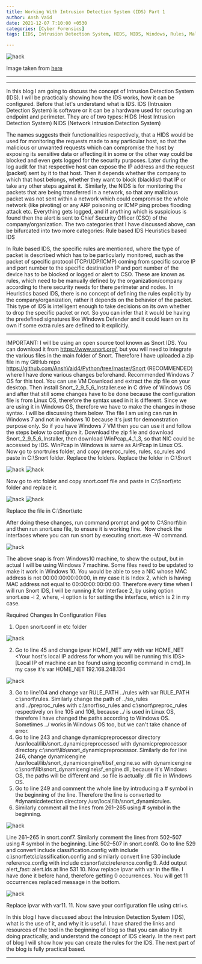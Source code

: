 ```yaml
---
title: Working With Intrusion Detection System (IDS) Part 1
author: Ansh Vaid
date: 2021-12-07 7:10:00 +0530
categories: [Cyber Forensics]
tags: [IDS, Intrusion Detection System, HIDS, NIDS, Windows, Rules, Malicious, Requests, Linux, Host based]

---
```


![hack](/assets/CyberForensics/idsbanner.jpg)

Image taken from <a href="https://www.itsecurityguru.org/wp-content/uploads/2018/07/intrusion-system-1024x516-750x375.png">here</a>

---


---

In this blog I am going to discuss the concept of Intrusion Detection System (IDS). I will be practically showing how the IDS works, how it can be configured. Before that let's understand what is IDS.
IDS (Intrusion Detection System) is software or it can be a hardware used for securing an endpoint and perimeter. They are of two types:
HIDS (Host Intrusion Detection System)
NIDS (Network Intrusion Detection System)

The names suggests their functionalities respectively, that a HIDS would be used for monitoring the requests made to any particular host, so that the malicious or unwanted requests which can compromise the host by exposing its sensitive data or affecting it in some or the other way could be blocked and even gets logged for the security purposes. Later during the log audit for that respective host can expose the IP address and the request (packet) sent by it to that host. Then it depends whether the company to which that host belongs, whether they want to block (blacklist) that IP or take any other steps against it. 
Similarly, the NIDS is for monitoring the packets that are being transferred in a network, so that any malicious packet was not sent within a network which could compromise the whole network (like pivoting) or any ARP poisoning or ICMP ping probes flooding attack etc. Everything gets logged, and if anything which is suspicious is found then the alert is sent to Chief Security Officer (CSO) of the company/organization.
The two categories that I have discussed above, can be bifurcated into two more categories:
Rule based IDS
Heuristics based IDS

In Rule based IDS, the specific rules are mentioned, where the type of packet is described which has to be particularly monitored, such as the packet of specific protocol (TCP/UDP/ICMP) coming from specific source IP and port number to the specific destination IP and port number of the device has to be blocked or logged or alert to CSO. These are known as rules, which need to be manually defined by the organization/company according to there security needs for there perimeter and nodes.
In Heuristics based IDS, there is no concept of defining the rules explicitly by the company/organization, rather it depends on the behavior of the packet. This type of IDS is intelligent enough to take decisions on its own whether to drop the specific packet or not. So you can infer that it would be having the predefined signatures like Windows Defender and it could learn on its own if some extra rules are defined to it explicitly.

---

IMPORTANT:
I will be using an open source tool known as Snort IDS. You can download it from https://www.snort.org/, but you will need to integrate the various files in the main folder of Snort.
Therefore I have uploaded a zip file in my GitHub repo https://github.com/AnshVaid4/Python/tree/master/Snort (RECOMMENDED) where I have done various changes beforehand.
Recommended Windows 7 OS for this tool. You can use VM
Download and extract the zip file on your desktop. Then install Snort_2_9_5_6_Installer.exe in C drive of Windows OS and after that still some changes have to be done because the configuration file is from Linux OS, therefore the syntax used in it is different. Since we are using it in Windows OS, therefore we have to make the changes in those syntax. I will be discussing them below. The file I am using can run in Windows 7 and not in windows 10 because it's just for demonstration purpose only. So if you have Windows 7 VM then you can use it and follow the steps below to configure it.
Download the zip file and download Snort_2_9_5_6_Installer, then download WinPcap_4_1_3, so that NIC could be accessed by IDS. WinPcap in Windows is same as AirPcap in Linux OS.
Now go to snortrules folder, and copy preproc_rules, rules, so_rules and paste in C:\Snort folder. Replace the folders.
Replace the folder in C:\Snort

![hack](/assets/CyberForensics/ids1.png)
![hack](/assets/CyberForensics/ids2.png)

Now go to etc folder and copy snort.conf file and paste in C:\Snort\etc folder and replace it.

![hack](/assets/CyberForensics/ids3.png)
![hack](/assets/CyberForensics/ids4.png)

Replace the file in C:\Snort\etc



After doing these changes, run command prompt and got to C:\Snort\bin and then run snort.exe file, to ensure it is working fine. 
Now check the interfaces where you can run snort by executing snort.exe -W command.

![hack](/assets/CyberForensics/ids5.png)

The above snap is from Windows10 machine, to show the output, but in actual I will be using Windows 7 machine. Some files need to be updated to make it work in Windows 10. You would be able to see a NIC whose MAC address is not 00:00:00:00:00:00, in my case it is Index 2, which is having MAC address not equal to 00:00:00:00:00:00. Therefore every time when I will run Snort IDS, I will be running it for interface 2, by using option snort.exe -i 2, where, -i option is for setting the interface, which is 2 in my case.

Required Changes In Configuration Files
1. Open snort.conf in etc folder

![hack](/assets/CyberForensics/ids6.png)


2. Go to line 45 and change ipvar HOME_NET any with var HOME_NET <Your host's local IP address for whom you will be running this IDS> [Local IP of machine can be found using ipconfig command in cmd]. In my case it's var HOME_NET 192.168.248.134 

![hack](/assets/CyberForensics/ids7.png)

3. Go to line104 and change var RULE_PATH ../rules with var RULE_PATH c:\snort\rules. Similarly change the path of ../so_rules and ../preproc_rules with c:\snort\so_rules and c:\snort\preproc_rules respectively on line 105 and 106, because ../ is used in Linux OS, therefore I have changed the paths according to Windows OS. Sometimes ../ works in Windows OS too, but we can't take chance of error.
4. Go to line 243 and change dynamicpreprocessor directory /usr/local/lib/snort_dynamicpreprocessor/ with dynamicpreprocessor directory c:\snort\lib\snort_dynamicpreprocessor. Similarly do for line 246, change dynamicengine /usr/local/lib/snort_dynamicengine/libsf_engine.so with dynamicengine c:\snort\lib\snort_dynamicengine\sf_engine.dll, because it's Windows OS, the paths will be different and .so file is actually .dll file in Windows OS.
5. Go to line 249 and comment the whole line by introducing a # symbol in the beginning of the line. Therefore the line is converted to #dynamicdetection directory /usr/local/lib/snort_dynamicrules.
6. Similarly comment all the lines from 261–265 using # symbol in the beginning.

![hack](/assets/CyberForensics/ids8.png)

Line 261–265 in snort.conf7. Similarly comment the lines from 502–507 using # symbol in the beginning.
Line 502–507 in snort.conf8. Go to line 529 and convert include classification.config with include c:\snort\etc\classification.config and similarly convert line 530 include reference.config with include c:\snort\etc\reference.config
9. Add output alert_fast: alert.ids at line 531
10. Now replace ipvar with var in the file. I have done it before hand, therefore getting 0 occurrences. You will get 11 occurrences replaced message in the bottom.

![hack](/assets/CyberForensics/ids9.png)

Replace ipvar with var11. 
11. Now save your configuration file using ctrl+s.

In this blog I have discussed about the Intrusion Detection System (IDS), what is the use of it, and why it is useful. I have shared the links and resources of the tool in the beginning of blog so that you can also try it doing practically, and understand the concept of IDS clearly. In the next part of blog I will show how you can create the rules for the IDS. The next part of the blog is fully practical based.

---
